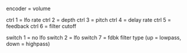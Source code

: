 encoder = volume

ctrl 1 = lfo rate
ctrl 2 = depth
ctrl 3 = pitch
ctrl 4 = delay rate
ctrl 5 = feedback
ctrl 6 = filter cutoff 

switch 1 = no lfo
switch 2 = lfo
switch 7 = fdbk filter type (up = lowpass, down = highpass)